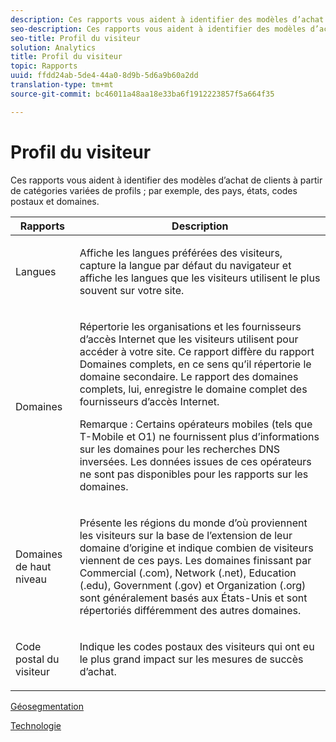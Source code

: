 ```yaml
---
description: Ces rapports vous aident à identifier des modèles d’achat de clients à partir de catégories variées de profils ; par exemple, des pays, états, codes postaux et domaines.
seo-description: Ces rapports vous aident à identifier des modèles d’achat de clients à partir de catégories variées de profils ; par exemple, des pays, états, codes postaux et domaines.
seo-title: Profil du visiteur
solution: Analytics
title: Profil du visiteur
topic: Rapports
uuid: ffdd24ab-5de4-44a0-8d9b-5d6a9b60a2dd
translation-type: tm+mt
source-git-commit: bc46011a48aa18e33ba6f1912223857f5a664f35

---
```



# Profil du visiteur

Ces rapports vous aident à identifier des modèles d’achat de clients à partir de catégories variées de profils ; par exemple, des pays, états, codes postaux et domaines.

<table id="table_B09EA999973A4646BF66DF5D7BEA0820"> 
 <thead> 
  <tr> 
   <th colname="col1" class="entry"> Rapports </th> 
   <th colname="col2" class="entry"> Description </th> 
  </tr> 
 </thead>
 <tbody> 
  <tr> 
   <td colname="col1"> Langues </td> 
   <td colname="col2"> <p>  Affiche les langues préférées des visiteurs, capture la langue par défaut du navigateur et affiche les langues que les visiteurs utilisent le plus souvent sur votre site. </p> </td> 
  </tr> 
  <tr> 
   <td colname="col1"> Domaines </td> 
   <td colname="col2"> <p> Répertorie les organisations et les fournisseurs d’accès Internet que les visiteurs utilisent pour accéder à votre site. Ce rapport diffère du rapport <span class="wintitle">Domaines complets</span>, en ce sens qu’il répertorie le <span class="wintitle">domaine secondaire</span>. Le rapport des domaines complets, lui, enregistre le domaine complet des fournisseurs d’accès Internet. </p> <p> <p>Remarque : Certains opérateurs mobiles (tels que T-Mobile et O1) ne fournissent plus d’informations sur les domaines pour les recherches DNS inversées. Les données issues de ces opérateurs ne sont pas disponibles pour les rapports sur les domaines. </p> </p> </td> 
  </tr> 
  <tr> 
   <td colname="col1"> Domaines de haut niveau </td> 
   <td colname="col2"> <p> Présente les régions du monde d’où proviennent les visiteurs sur la base de l’extension de leur domaine d’origine et indique combien de visiteurs viennent de ces pays. Les domaines finissant par Commercial (.com), Network (.net), Education (.edu), Government (.gov) et Organization (.org) sont généralement basés aux États-Unis et sont répertoriés différemment des autres domaines. </p> </td> 
  </tr> 
  <tr> 
   <td colname="col1"> Code postal du visiteur </td> 
   <td colname="col2"> <p> Indique les codes postaux des visiteurs qui ont eu le plus grand impact sur les mesures de succès d’achat. </p> </td> 
  </tr> 
 </tbody> 
</table>

[Géosegmentation](/help/components/c-variables/dimensionslist/reports-geosegmentation.md)

[Technologie](/help/components/c-variables/dimensionslist/reports-technology.md)

